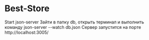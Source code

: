 # Best-Store

Start json-server
Зайти в папку db, открыть терминал и выполнить команду json-server --watch db.json
Сервер запустится на порте http://localhost:3005/
